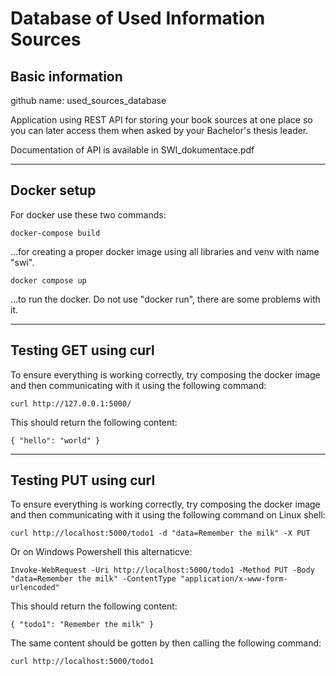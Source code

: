 # Database of Used Information Sources

## Basic information

github name: used_sources_database

Application using REST API for storing your book sources at one place so you can later access them when asked by your Bachelor's thesis leader.

Documentation of API is available in SWI_dokumentace.pdf

---------------------------------------------------------

## Docker setup

For docker use these two commands:

```shell
docker-compose build
```
...for creating a proper docker image using all libraries and venv with name "swi".

```shell
docker compose up
```
...to run the docker. Do not use "docker run", there are some problems with it.

---------------------------------------------------------

## Testing GET using curl

To ensure everything is working correctly, try composing the docker image and then communicating with it using the following command:
```shell
curl http://127.0.0.1:5000/
```
This should return the following content:
```
{ "hello": "world" }
```

---------------------------------------------------------

## Testing PUT using curl

To ensure everything is working correctly, try composing the docker image and then communicating with it using the following command on Linux shell:
```shell
curl http://localhost:5000/todo1 -d "data=Remember the milk" -X PUT
```
Or on Windows Powershell this alternaticve:
```shell
Invoke-WebRequest -Uri http://localhost:5000/todo1 -Method PUT -Body "data=Remember the milk" -ContentType "application/x-www-form-urlencoded"
```

This should return the following content:
```
{ "todo1": "Remember the milk" }
```

The same content should be gotten by then calling the following command:
```shell
curl http://localhost:5000/todo1
```